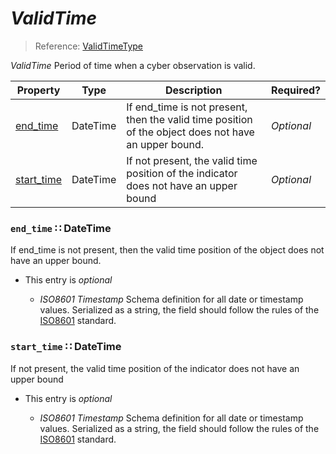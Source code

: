 <a id="map3"></a>
# *ValidTime*

> Reference: [ValidTimeType](http://stixproject.github.io/data-model/1.2/indicator/ValidTimeType/)

*ValidTime* Period of time when a cyber observation is valid.

| Property | Type | Description | Required? |
| -------- | ---- | ----------- | --------- |
|[end_time](#end_time-datetime)|DateTime|If end_time is not present, then the valid time position of the object does not have an upper bound.|_Optional_|
|[start_time](#start_time-datetime)|DateTime|If not present, the valid time position of the indicator does not have an upper bound|_Optional_|


<a id="end_time-datetime"></a>
### `end_time` ∷ DateTime

If end_time is not present, then the valid time position of the object does not have an upper bound.

* This entry is _optional_


  * *ISO8601 Timestamp* Schema definition for all date or timestamp values.  Serialized as a string, the field should follow the rules of the [ISO8601](https://en.wikipedia.org/wiki/ISO_8601) standard.

<a id="start_time-datetime"></a>
### `start_time` ∷ DateTime

If not present, the valid time position of the indicator does not have an upper bound

* This entry is _optional_


  * *ISO8601 Timestamp* Schema definition for all date or timestamp values.  Serialized as a string, the field should follow the rules of the [ISO8601](https://en.wikipedia.org/wiki/ISO_8601) standard.
